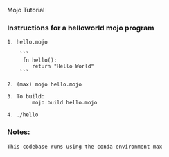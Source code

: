 Mojo Tutorial

### Instructions for a helloworld mojo program

    1. hello.mojo

        ```
         fn hello():
            return "Hello World"
        ```

    2. (max) mojo hello.mojo

    3. To build:
            mojo build hello.mojo

    4. ./hello
### Notes:
    This codebase runs using the conda environment max